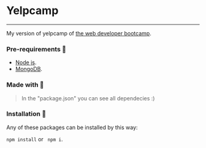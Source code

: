 # Yelpcamp

---
My version of yelpcamp of [the web developer bootcamp](https://www.udemy.com/course/the-web-developer-bootcamp/).


### Pre-requirements 📝
- [Node js](https://nodejs.org/en/download/).
- [MongoDB](https://docs.mongodb.com/guides/server/install/).


### Made with 🔨
> In the "package.json" you can see all dependecies :)
 

### Installation 🔧
Any of these packages can be installed by this way:

``` npm install ``` or ``` npm i```.
